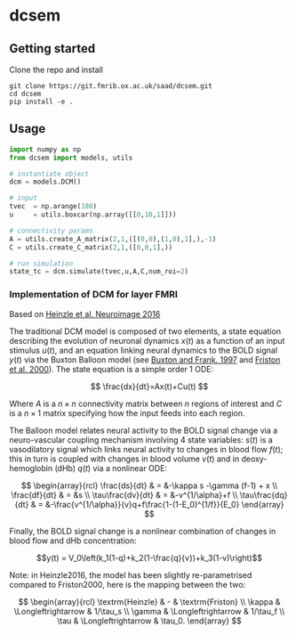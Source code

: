 # dcsem


## Getting started

Clone the repo and install
```commandline
git clone https://git.fmrib.ox.ac.uk/saad/dcsem.git
cd dcsem
pip install -e .
```

## Usage
```python
import numpy as np
from dcsem import models, utils

# instantiate object
dcm = models.DCM()

# input
tvec  = np.arange(100)
u     = utils.boxcar(np.array([[0,10,1]]))

# connectivity params
A = utils.create_A_matrix(2,1,([(0,0),(1,0),1],),-1)
C = utils.create_C_matrix(2,1,([0,0,1],))

# run simulation
state_tc = dcm.simulate(tvec,u,A,C,num_roi=2)
```



### Implementation of DCM for layer FMRI

Based on [Heinzle et al. Neuroimage 2016](https://www.sciencedirect.com/science/article/pii/S1053811915009350)

The traditional DCM model is composed of two elements, a state equation describing the evolution of neuronal dynamics $x(t)$ as a function of an input stimulus $u(t)$, and an equation linking neural dynamics to the BOLD signal $y(t)$ via the Buxton Balloon model (see [Buxton and Frank. 1997](https://pubmed.ncbi.nlm.nih.gov/8978388/) and [Friston et al. 2000](https://www.sciencedirect.com/science/article/pii/S105381190090630X)). The state equation is a simple order 1 ODE:

$$ \frac{dx}{dt}=Ax(t)+Cu(t) $$

Where $A$ is a $n\times n$ connectivity matrix between $n$ regions of interest and $C$ is a $n \times 1$ matrix specifying how the input feeds into each region.

The Balloon model relates neural activity to the BOLD signal change via a neuro-vascular coupling mechanism involving 4 state variables: $s(t)$ is a vasodilatory signal which links neural activity to changes in blood flow $f(t)$; this in turn is coupled with changes in blood volume $v(t)$ and in deoxy-hemoglobin (dHb) $q(t)$ via a nonlinear ODE:

$$
\begin{array}{rcl}
\frac{ds}{dt} & = &-\kappa s -\gamma (f-1) + x \\
\frac{df}{dt} & = &s \\
\tau\frac{dv}{dt} & = &-v^{1/\alpha}+f \\
\tau\frac{dq}{dt} & = &-\frac{v^{1/\alpha}}{v}q+f\frac{1-(1-E_0)^{1/f}}{E_0}
\end{array}
$$

Finally, the BOLD signal change is a nonlinear combination of changes in blood flow and dHb concentration:

$$y(t) = V_0\left(k_1(1-q)+k_2(1-\frac{q}{v})+k_3(1-v)\right)$$

Note: in Heinzle2016, the model has been slightly re-parametrised compared to Friston2000, here is the mapping between the two:

$$
\begin{array}{rcl}
\textrm{Heinzle} & - & \textrm{Friston} \\
\kappa & \Longleftrightarrow & 1/\tau_s \\
\gamma & \Longleftrightarrow & 1/\tau_f \\
\tau & \Longleftrightarrow & \tau_0.
\end{array}
$$
